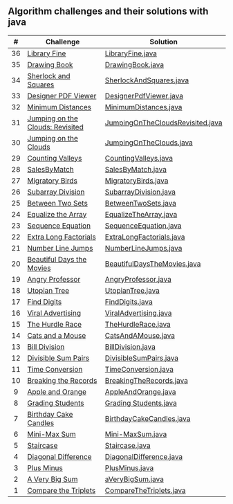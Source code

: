 ## Algorithm challenges and their solutions with java

|  #  | Challenge                                                                                                                           | Solution                                                                                      |
| :-: | ----------------------------------------------------------------------------------------------------------------------------------- | ----------------------------------------------------------------------------------------------|
|  36 | [Library Fine](https://www.hackerrank.com/challenges/library-fine/problem?isFullScreen=true)                                        | [LibraryFine.java](./solutions-of-algorithms/LibraryFine.java)                                |
|  35 | [Drawing Book](https://www.hackerrank.com/challenges/drawing-book/problem?isFullScreen=true)                                        | [DrawingBook.java](./solutions-of-algorithms/DrawingBook.java)                                |
|  34 | [Sherlock and Squares](https://www.hackerrank.com/challenges/sherlock-and-squares/problem?isFullScreen=true)                        | [SherlockAndSquares.java](./solutions-of-algorithms/SherlockAndSquares.java)                  |
|  33 | [Designer PDF Viewer](https://www.hackerrank.com/challenges/designer-pdf-viewer/problem?isFullScreen=true)                          | [DesignerPdfViewer.java](./solutions-of-algorithms/DesignerPdfViewer.java)                    |
|  32 | [Minimum Distances](https://www.hackerrank.com/challenges/minimum-distances/problem?isFullScreen=true)                              | [MinimumDistances.java](./solutions-of-algorithms/MinimumDistances.java)                      |
|  31 | [Jumping on the Clouds: Revisited](https://www.hackerrank.com/challenges/jumping-on-the-clouds-revisited/problem?isFullScreen=true) | [JumpingOnTheCloudsRevisited.java](./solutions-of-algorithms/JumpingOnTheCloudsRevisited.java)|
|  30 | [Jumping on the Clouds](https://www.hackerrank.com/challenges/jumping-on-the-clouds/problem?isFullScreen=true)                      | [JumpingOnTheClouds.java](./solutions-of-algorithms/JumpingOnTheClouds.java)                  |
|  29 | [Counting Valleys](https://www.hackerrank.com/challenges/counting-valleys/problem?isFullScreen=true)                                | [CountingValleys.java](./solutions-of-algorithms/.java)                                       |
|  28 | [SalesByMatch](https://www.hackerrank.com/challenges/sock-merchant/problem?isFullScreen=true)                                       | [SalesByMatch.java](./solutions-of-algorithms/SalesByMatch.java)                              |
|  27 | [Migratory Birds](https://www.hackerrank.com/challenges/migratory-birds/problem?isFullScreen=true)                                  | [MigratoryBirds.java](./solutions-of-algorithms/MigratoryBirds.java)                          |
|  26 | [Subarray Division](https://www.hackerrank.com/challenges/the-birthday-bar/problem?isFullScreen=true)                               | [SubarrayDivision.java](./solutions-of-algorithms/SubarrayDivision.java)                      |
|  25 | [Between Two Sets](https://www.hackerrank.com/challenges/between-two-sets/problem?isFullScreen=true)                                | [BetweenTwoSets.java](./solutions-of-algorithms/BetweenTwoSets.java)                          |
|  24 | [Equalize the Array](https://www.hackerrank.com/challenges/equality-in-a-array/problem?isFullScreen=true)                           | [EqualizeTheArray.java](./solutions-of-algorithms/EqualizeTheArray.java)                      |
|  23 | [Sequence Equation](https://www.hackerrank.com/challenges/permutation-equation/problem?isFullScreen=true)                           | [SequenceEquation.java](./solutions-of-algorithms/SequenceEquation.java)                      |
|  22 | [Extra Long Factorials](https://www.hackerrank.com/challenges/extra-long-factorials/problem?isFullScreen=true)                      | [ExtraLongFactorials.java](./solutions-of-algorithms/ExtraLongFactorials.java)                |
|  21 | [Number Line Jumps](https://www.hackerrank.com/challenges/kangaroo/problem?isFullScreen=true)                                       | [NumberLineJumps.java](./solutions-of-algorithms/NumberLineJumps.java)                        |
|  20 | [Beautiful Days the Movies](https://www.hackerrank.com/challenges/beautiful-days-at-the-movies/problem?isFullScreen=true)           | [BeautifulDaysTheMovies.java](./solutions-of-algorithms/BeautifulDaysTheMovies.java)          |
|  19 | [Angry Professor](https://www.hackerrank.com/challenges/angry-professor/problem?isFullScreen=true)                                  | [AngryProfessor.java](./solutions-of-algorithms/AngryProfessor.java)                          |
|  18 | [Utopian Tree](https://www.hackerrank.com/challenges/utopian-tree/problem?isFullScreen=true)                                        | [UtopianTree.java](./solutions-of-algorithms/UtopianTree.java)                                |
|  17 | [Find Digits](https://www.hackerrank.com/challenges/find-digits/problem?isFullScreen=true)                                          | [FindDigits.java](./solutions-of-algorithms/FindDigits.java)                                  |
|  16 | [Viral Advertising](https://www.hackerrank.com/challenges/strange-advertising/problem?isFullScreen=true)                            | [ViralAdvertising.java](./solutions-of-algorithms/ViralAdvertising.java)                      |
|  15 | [The Hurdle Race](https://www.hackerrank.com/challenges/the-hurdle-race/problem?isFullScreen=true)                                  | [TheHurdleRace.java](./solutions-of-algorithms/TheHurdleRace.java)                            |
|  14 | [Cats and a Mouse](https://www.hackerrank.com/challenges/cats-and-a-mouse/problem?isFullScreen=true)                                | [CatsAndAMouse.java](./solutions-of-algorithms/CatsAndAMouse.java)                            |
|  13 | [Bill Division](https://www.hackerrank.com/challenges/bon-appetit/problem?isFullScreen=true)                                        | [BillDivision.java](./solutions-of-algorithms/BillDivision.java)                              |
|  12 | [Divisible Sum Pairs](https://www.hackerrank.com/challenges/divisible-sum-pairs/problem?isFullScreen=true)                          | [DivisibleSumPairs.java](./solutions-of-algorithms/DivisibleSumPairs.java)                    |
|  11 | [Time Conversion](https://www.hackerrank.com/challenges/time-conversion/problem?isFullScreen=true)                                  | [TimeConversion.java](./solutions-of-algorithms/TimeConversion.java)                          |
|  10 | [Breaking the Records](https://www.hackerrank.com/challenges/breaking-best-and-worst-records/problem?isFullScreen=true)             | [BreakingTheRecords.java](./solutions-of-algorithms/BreakingTheRecords.java)                  |
|  9  | [Apple and Orange](https://www.hackerrank.com/challenges/apple-and-orange/problem?isFullScreen=true)                                | [AppleAndOrange.java](./solutions-of-algorithms/AppleAndOrange.java)                          |
|  8  | [Grading Students](https://www.hackerrank.com/challenges/grading/problem?isFullScreen=true)                                         | [Grading Students.java](./solutions-of-algorithms/GradingStudents.java)                       |
|  7  | [Birthday Cake Candles](https://www.hackerrank.com/challenges/birthday-cake-candles/problem?isFullScreen=true)                      | [BirthdayCakeCandles.java](./solutions-of-algorithms/BirthdayCakeCandles.java)                |
|  6  | [Mini-Max Sum](https://www.hackerrank.com/challenges/mini-max-sum/problem?isFullScreen=true)                                        | [Mini-MaxSum.java](./solutions-of-algorithms/Mini-MaxSum.java)                                |
|  5  | [Staircase](https://www.hackerrank.com/challenges/staircase/problem?isFullScreen=true)                                              | [Staircase.java](./solutions-of-algorithms/Staircase.java)                                    |
|  4  | [Diagonal Difference](https://www.hackerrank.com/challenges/diagonal-difference/problem?isFullScreen=true)                          | [DiagonalDifference.java](./solutions-of-algorithms/DiagonalDifference.java)                  |
|  3  | [Plus Minus](https://www.hackerrank.com/challenges/plus-minus/problem?isFullScreen=true)                                            | [PlusMinus.java](./solutions-of-algorithms/PlusMinus.java)                                    |
|  2  | [A Very Big Sum](https://www.hackerrank.com/challenges/a-very-big-sum/problem?isFullScreen=true)                                    | [aVeryBigSum.java](./solutions-of-algorithms/aVeryBigSum.java)                                |
|  1  | [Compare the Triplets](https://www.hackerrank.com/challenges/compare-the-triplets/problem?isFullScreen=true)                        | [CompareTheTriplets.java](./solutions-of-algorithms/CompareTheTriplets.java)                  |




